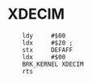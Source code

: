 # XDECIM

``` ca65
    ldy     #$00
    ldx     #$20 ;
    stx     DEFAFF
    ldx     #$00
    BRK_KERNEL XDECIM
    rts
```    
